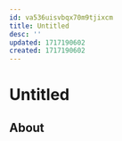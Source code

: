 ```yaml
---
id: va536uisvbqx70m9tjixcm
title: Untitled
desc: ''
updated: 1717190602
created: 1717190602
---
```

# Untitled

## About

